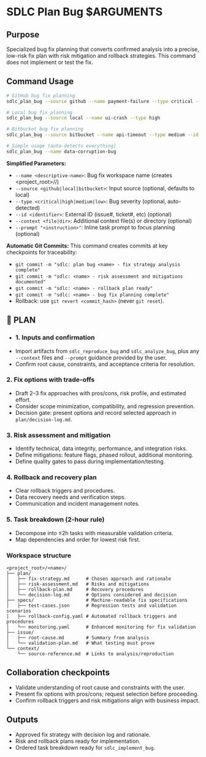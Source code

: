 # SDLC Plan Bug $ARGUMENTS

## Purpose
Specialized bug fix planning that converts confirmed analysis into a precise, low-risk fix plan
with risk mitigation and rollback strategies. This command does not implement or test the fix.

## Command Usage
```bash
# GitHub bug fix planning
sdlc_plan_bug --source github --name payment-failure --type critical --id 456

# Local bug fix planning
sdlc_plan_bug --source local --name ui-crash --type high

# Bitbucket bug fix planning
sdlc_plan_bug --source bitbucket --name api-timeout --type medium --id 789

# Simple usage (auto-detects everything)
sdlc_plan_bug --name data-corruption-bug
```

**Simplified Parameters:**
- `--name <descriptive-name>`: Bug fix workspace name (creates <project_root>/<name>/)
- `--source <github|local|bitbucket>`: Input source (optional, defaults to local)
- `--type <critical|high|medium|low>`: Bug severity (optional, auto-detected)
- `--id <identifier>`: External ID (issue#, ticket#, etc) (optional)
- `--context <file|dir>`: Additional context file(s) or directory (optional)
- `--prompt "<instruction>"`: Inline task prompt to focus planning (optional)

**Automatic Git Commits:**
This command creates commits at key checkpoints for traceability:
- `git commit -m "sdlc: plan bug <name> - fix strategy analysis complete"`
- `git commit -m "sdlc: <name> - risk assessment and mitigations documented"`
- `git commit -m "sdlc: <name> - rollback plan ready"`
- `git commit -m "sdlc: <name> - bug fix planning complete"`
- Rollback: use `git revert <commit_hash>` (never `git reset`).

## 🔹 PLAN
- ### 1. Inputs and confirmation
- Import artifacts from `sdlc_reproduce_bug` and `sdlc_analyze_bug`, plus any `--context` files
  and `--prompt` guidance provided by the user.
- Confirm root cause, constraints, and acceptance criteria for resolution.

### 2. Fix options with trade-offs
- Draft 2–3 fix approaches with pros/cons, risk profile, and estimated effort.
- Consider scope minimization, compatibility, and regression prevention.
- Decision gate: present options and record selected approach in `plan/decision-log.md`.

### 3. Risk assessment and mitigation
- Identify technical, data integrity, performance, and integration risks.
- Define mitigations: feature flags, phased rollout, additional monitoring.
- Define quality gates to pass during implementation/testing.

### 4. Rollback and recovery plan
- Clear rollback triggers and procedures.
- Data recovery needs and verification steps.
- Communication and incident management notes.

### 5. Task breakdown (2-hour rule)
- Decompose into ≤2h tasks with measurable validation criteria.
- Map dependencies and order for lowest risk first.

### Workspace structure
```
<project_root>/<name>/
├── plan/
│   ├── fix-strategy.md      # Chosen approach and rationale
│   ├── risk-assessment.md   # Risks and mitigations
│   ├── rollback-plan.md     # Recovery procedures
│   └── decision-log.md      # Options considered and decision
├── specs/                   # Machine-readable fix specifications
│   ├── test-cases.json      # Regression tests and validation scenarios
│   ├── rollback-config.yaml # Automated rollback triggers and procedures
│   └── monitoring.yaml      # Enhanced monitoring for fix validation
├── issue/
│   ├── root-cause.md        # Summary from analysis
│   └── validation-plan.md   # What testing must prove
└── context/
    └── source-reference.md  # Links to analysis/reproduction
```

## Collaboration checkpoints
- Validate understanding of root cause and constraints with the user.
- Present fix options with pros/cons; request selection before proceeding.
- Confirm rollback triggers and risk mitigations align with business impact.

## Outputs
- Approved fix strategy with decision log and rationale.
- Risk and rollback plans ready for implementation.
- Ordered task breakdown ready for `sdlc_implement_bug`.
